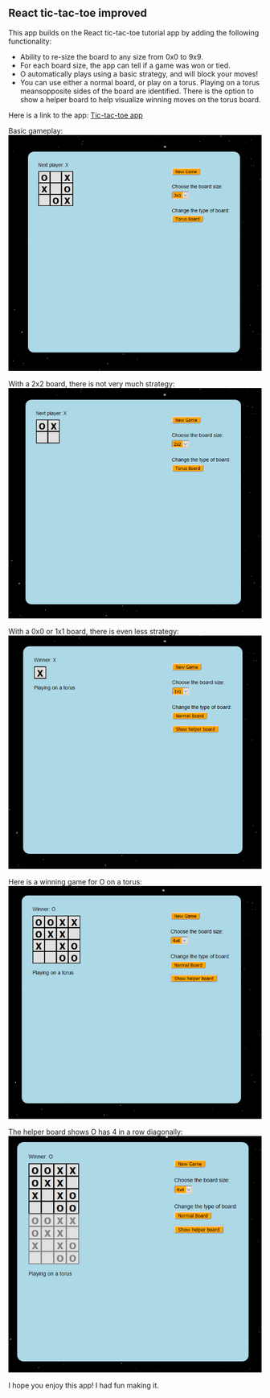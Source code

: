 ## React tic-tac-toe improved 

This app builds on the React tic-tac-toe tutorial app by adding the following functionality:

- Ability to re-size the board to any size from 0x0 to 9x9.
- For each board size, the app can tell if a game was won or tied.
- O automatically plays using a basic strategy, and will block your moves!
- You can use either a normal board, or play on a torus. Playing on a torus meansopposite sides of the board are identified. There is the option to show a helper board to help visualize winning moves on the torus board. 

Here is a link to the app: [Tic-tac-toe app](https://pecan-pine.github.io/react-tic-tac-toe-improved/)

Basic gameplay: ![Gameplay](images/ttt1.PNG)

With a 2x2 board, there is not very much strategy: ![2x2](images/ttt2.PNG)

With a 0x0 or 1x1 board, there is even less strategy: ![1x1](images/ttt0.PNG)

Here is a winning game for O on a torus: ![torus](images/torus1.PNG)

The helper board shows O has 4 in a row diagonally: ![torus2](images/torus2.PNG)

I hope you enjoy this app! I had fun making it. 
